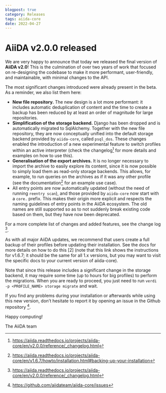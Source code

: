 ```yaml
---
blogpost: true
category: Releases
tags: aiida-core
date: 2022-04-27
---
```


# AiiDA v2.0.0 released

We are very happy to announce that today we released the final version of **AiiDA v2.0**! This is the culmination of over two years of work that focused on re-designing the codebase to make it more performant, user-friendly, and maintainable, with minimal changes to the API.

The most significant changes introduced were already present in the beta. As a reminder, we also list them here:

- **New file repository.** The new design is a lot more performant: it includes automatic deduplication of content and the time to create a backup has been reduced by at least an order of magnitude for large repositories.
- **Simplification of the storage backend.** Django has been dropped and is automatically migrated to SqlAlchemy. Together with the new file repository, they are now conceptually unified into the default storage backend provided by `aiida-core`, called `psql_dos`. These changes enabled the introduction of a new experimental feature to switch profiles within an active interpreter (check the changelog[^1] for more details and examples on how to use this).
- **Generalisation of the export archives.** It is no longer necessary to import the archive to easily explore its content, since it is now possible to simply load them as read-only storage backends. This allows, for example, to run queries on the archives as if it was any other profile (see the documentation[^2] for an example use case).
- All entry points are now automatically updated (without the need of running `reentry scan`), and those provided by `aiida-core` now start with a `core.` prefix. This makes their origin more explicit and respects the naming guidelines of entry points in the AiiDA ecosystem. The old names are still supported so as to not suddenly break existing code based on them, but they have now been deprecated.

For a more complete list of changes and added features, see the change log [^1].

As with all major AiiDA updates, we recommend that users create a full backup of their profiles before updating their installation. See the docs for more details on how to do this [2] (note that this link shows the instructions for v1.6.7; it should be the same for all 1.x versions, but you may want to visit the specific docs to your current version of aiida-core).

Note that since this release includes a significant change in the storage backend, it may require some time (up to hours for big profiles) to perform the migrations. When you are ready to proceed, you just need to run `verdi -p <PROFILE_NAME> storage migrate` and wait.

If you find any problems during your installation or afterwards while using this new version, don’t hesitate to report it by opening an issue in the Github repository [^3].

Happy computing!

The AiiDA team

[^1]: https://aiida.readthedocs.io/projects/aiida-core/en/v2.0.0/reference/_changelog.html
[^2]: https://aiida.readthedocs.io/projects/aiida-core/en/v1.6.7/howto/installation.html#backing-up-your-installation
[^3]: https://github.com/aiidateam/aiida-core/issues
